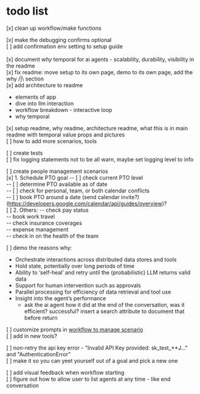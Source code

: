 # todo list
[x] clean up workflow/make functions

[x] make the debugging confirms optional <br />
[ ] add confirmation env setting to setup guide <br />
 <br />
[x] document *why* temporal for ai agents - scalability, durability, visibility in the readme <br />
[x] fix readme: move setup to its own page, demo to its own page, add the why /|\ section <br />
[x] add architecture to readme <br />
- elements of app <br />
- dive into llm interaction <br />
- workflow breakdown - interactive loop <br />
- why temporal <br />

[x] setup readme, why readme, architecture readme, what this is in main readme with temporal value props and pictures <br />
[ ] how to add more scenarios, tools <br />

[ ] create tests<br />
[ ] fix logging statements not to be all warn, maybe set logging level to info

[ ] create people management scenarios <br />
[x] 1. Schedule PTO goal
-- [ ] check current PTO level <br />
-- [ ] determine PTO available as of date <br />
-- [ ] check for personal, team, or both calendar conflicts <br />
-- [ ] book PTO around a date (send calendar invite?) (https://developers.google.com/calendar/api/guides/overview)? <br />
[ ] 2. Others:
-- check pay status <br />
-- book work travel <br />
-- check insurance coverages <br />
-- expense management <br />
-- check in on the health of the team <br />

[ ] demo the reasons why: <br />
- Orchestrate interactions across distributed data stores and tools <br />
- Hold state, potentially over long periods of time <br />
- Ability to ‘self-heal’ and retry until the (probabilistic) LLM returns valid data <br />
- Support for human intervention such as approvals <br />
- Parallel processing for efficiency of data retrieval and tool use <br />
- Insight into the agent’s performance <br />
    - ask the ai agent how it did at the end of the conversation, was it efficient? successful? insert a search attribute to document that before return

[ ] customize prompts in [workflow to manage scenario](./workflows/tool_workflow.py)<br />
[ ] add in new tools? <br />

[ ] non-retry the api key error - "Invalid API Key provided: sk_test_**J..." and "AuthenticationError" <br />
[ ] make it so you can yeet yourself out of a goal and pick a new one <br />

[ ] add visual feedback when workflow starting <br />
[ ] figure out how to allow user to list agents at any time - like end conversation <br />